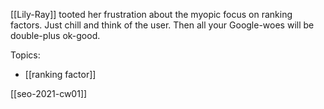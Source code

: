 [[Lily-Ray]] tooted her frustration about the myopic focus on ranking factors. Just chill and think of the user. Then all your Google-woes will be double-plus ok-good.

Topics:
- [[ranking factor]]

[[seo-2021-cw01]]